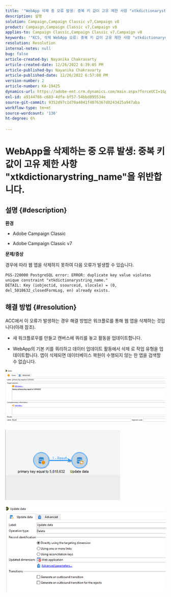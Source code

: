 ```yaml
---
title: '"WebApp 삭제 중 오류 발생: 중복 키 값이 고유 제한 사항 "xtkdictionarystring_name"을 위반함"'
description: 설명
solution: Campaign,Campaign Classic v7,Campaign v8
product: Campaign,Campaign Classic v7,Campaign v8
applies-to: Campaign Classic,Campaign Classic v7,Campaign v8
keywords: '"KCS, 삭제 WebApp 오류: 중복 키 값이 고유 제한 사항 "xtkdictionarystring_name"을 위반합니다."'
resolution: Resolution
internal-notes: null
bug: false
article-created-by: Nayanika Chakravarty
article-created-date: 12/26/2022 6:39:05 PM
article-published-by: Nayanika Chakravarty
article-published-date: 12/26/2022 6:57:08 PM
version-number: 2
article-number: KA-19425
dynamics-url: https://adobe-ent.crm.dynamics.com/main.aspx?forceUCI=1&pagetype=entityrecord&etn=knowledgearticle&id=0b256f8d-4c85-ed11-81ac-6045bd006b4b
exl-id: a9144766-c683-4dfa-bf57-54bbd895534e
source-git-commit: 9352d97c1d70a4041f4076367d0243425a947aba
workflow-type: tm+mt
source-wordcount: '130'
ht-degree: 6%

---
```


# WebApp을 삭제하는 중 오류 발생: 중복 키 값이 고유 제한 사항 &quot;xtkdictionarystring_name&quot;을 위반합니다.

## 설명 {#description}


<b>환경</b>

- Adobe Campaign Classic

- Adobe Campaign Classic v7

<b>문제/증상</b>

경우에 따라 웹 앱을 삭제하지 못하여 다음 오류가 발생할 수 있습니다.




```
PGS-220000 PostgreSQL error: ERROR: duplicate key value violates unique constraint "xtkdictionarystring_name."
DETAIL: Key (iobjectid, ssourceid, slocale) = (0, del_5818632_closedFormLog, en) already exists.
```





## 해결 방법 {#resolution}


ACC에서 이 오류가 발생하는 경우 해결 방법은 워크플로를 통해 웹 앱을 삭제하는 것입니다(아래 참조).

- 새 워크플로우를 만들고 캔버스에 쿼리를 놓고 활동을 업데이트합니다.

- WebApp의 기본 키를 쿼리하고 데이터 업데이트 활동에서 삭제 로 작업 유형을 업데이트합니다. 앱이 삭제되면 데이터베이스 복원이 수행되지 않는 한 앱을 검색할 수 없습니다.

![](assets/5cd987f7-8acf-ec11-a7b5-0022480a8e40.png)

![](assets/bf56c710-8bcf-ec11-a7b5-0022480a8e40.png)



![](assets/da9b0818-8bcf-ec11-a7b5-0022480a8e40.png)
